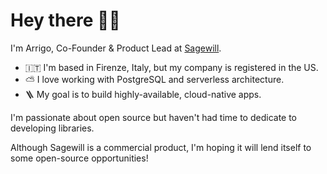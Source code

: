 Hey there 👋🏼
========================

I'm Arrigo, Co-Founder & Product Lead at [Sagewill](https://sagewill.com).

*   🇮🇹  I'm based in Firenze, Italy, but my company is registered in the US.
*   ⛅️  I love working with PostgreSQL and serverless architecture.
*   🪜  My goal is to build highly-available, cloud-native apps.

I'm passionate about open source but haven't had time to dedicate to developing libraries.

Although Sagewill is a commercial product, I'm hoping it will lend itself to some open-source opportunities!
